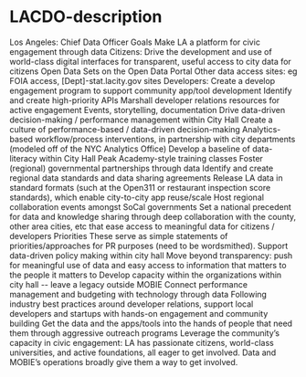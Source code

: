 # LACDO-description
Los Angeles: Chief Data Officer
Goals
Make LA a platform for civic engagement through data
Citizens: Drive the development and use of world-class digital interfaces for transparent, useful access to city data for citizens
Open Data Sets on the Open Data Portal
Other data access sites: eg FOIA access, [Dept]-stat.lacity.gov sites
Developers: Create a develop engagement program to support community app/tool development
Identify and create high-priority APIs
Marshall developer relations resources for active engagement
Events, storytelling, documentation
Drive data-driven decision-making / performance management within City Hall
Create a culture of performance-based / data-driven decision-making
Analytics-based workflow/process interventions, in partnership with city departments (modeled off of the NYC Analytics Office)
Develop a baseline of data-literacy within City Hall
Peak Academy-style training classes
Foster (regional) governmental partnerships through data
Identify and create regional data standards and data sharing agreements
Release LA data in standard formats (such at the Open311 or restaurant inspection score standards), which enable city-to-city app reuse/scale
Host regional collaboration events amongst SoCal governments
Set a national precedent for data and knowledge sharing through deep collaboration with the county, other area cities, etc that ease access to meaningful data for citizens / developers
Priorities
These serve as simple statements of priorities/approaches for PR purposes (need to be wordsmithed).
Support data-driven policy making within city hall
Move beyond transparency: push for meaningful use of data and easy access to information that matters to the people it matters to
Develop capacity within the organizations within city hall -- leave a legacy outside MOBIE
Connect performance management and budgeting with technology through data
Following industry best practices around developer relations, support local developers and startups with hands-on engagement and community building
Get the data and the apps/tools into the hands of people that need them through aggressive outreach programs
Leverage the community’s capacity in civic engagement: LA has passionate citizens, world-class  universities, and active foundations, all eager to get involved. Data and MOBIE’s operations broadly give them a way to get involved.
